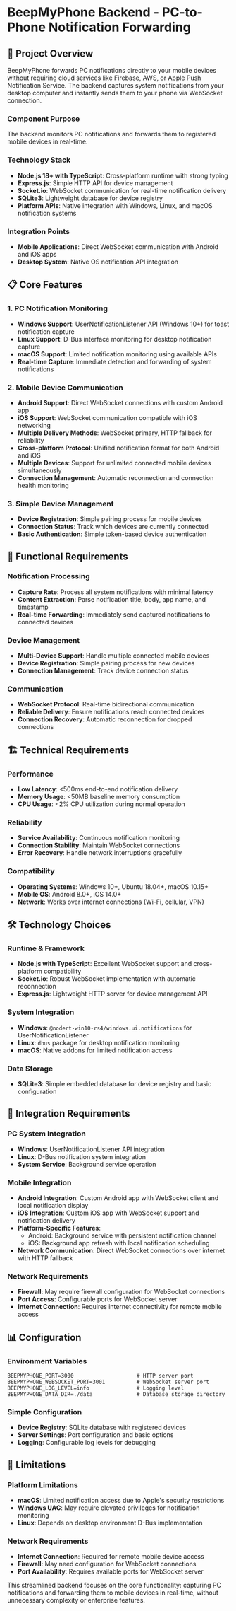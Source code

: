 # BeepMyPhone Backend - PC-to-Phone Notification Forwarding

## 🎯 Project Overview

BeepMyPhone forwards PC notifications directly to your mobile devices without requiring cloud services like Firebase, AWS, or Apple Push Notification Service. The backend captures system notifications from your desktop computer and instantly sends them to your phone via WebSocket connection.

### **Component Purpose**
The backend monitors PC notifications and forwards them to registered mobile devices in real-time.

### **Technology Stack**
- **Node.js 18+ with TypeScript**: Cross-platform runtime with strong typing
- **Express.js**: Simple HTTP API for device management
- **Socket.io**: WebSocket communication for real-time notification delivery
- **SQLite3**: Lightweight database for device registry
- **Platform APIs**: Native integration with Windows, Linux, and macOS notification systems

### **Integration Points**
- **Mobile Applications**: Direct WebSocket communication with Android and iOS apps
- **Desktop System**: Native OS notification API integration

## 📋 Core Features

### **1. PC Notification Monitoring**
- **Windows Support**: UserNotificationListener API (Windows 10+) for toast notification capture
- **Linux Support**: D-Bus interface monitoring for desktop notification capture
- **macOS Support**: Limited notification monitoring using available APIs
- **Real-time Capture**: Immediate detection and forwarding of system notifications

### **2. Mobile Device Communication**
- **Android Support**: Direct WebSocket connections with custom Android app
- **iOS Support**: WebSocket communication compatible with iOS networking
- **Multiple Delivery Methods**: WebSocket primary, HTTP fallback for reliability
- **Cross-platform Protocol**: Unified notification format for both Android and iOS
- **Multiple Devices**: Support for unlimited connected mobile devices simultaneously
- **Connection Management**: Automatic reconnection and connection health monitoring

### **3. Simple Device Management**
- **Device Registration**: Simple pairing process for mobile devices
- **Connection Status**: Track which devices are currently connected
- **Basic Authentication**: Simple token-based device authentication

## 🔧 Functional Requirements

### **Notification Processing**
- **Capture Rate**: Process all system notifications with minimal latency
- **Content Extraction**: Parse notification title, body, app name, and timestamp
- **Real-time Forwarding**: Immediately send captured notifications to connected devices

### **Device Management**
- **Multi-Device Support**: Handle multiple connected mobile devices
- **Device Registration**: Simple pairing process for new devices
- **Connection Management**: Track device connection status

### **Communication**
- **WebSocket Protocol**: Real-time bidirectional communication
- **Reliable Delivery**: Ensure notifications reach connected devices
- **Connection Recovery**: Automatic reconnection for dropped connections

## 🏗️ Technical Requirements

### **Performance**
- **Low Latency**: <500ms end-to-end notification delivery
- **Memory Usage**: <50MB baseline memory consumption
- **CPU Usage**: <2% CPU utilization during normal operation

### **Reliability**
- **Service Availability**: Continuous notification monitoring
- **Connection Stability**: Maintain WebSocket connections
- **Error Recovery**: Handle network interruptions gracefully

### **Compatibility**
- **Operating Systems**: Windows 10+, Ubuntu 18.04+, macOS 10.15+
- **Mobile OS**: Android 8.0+, iOS 14.0+
- **Network**: Works over internet connections (Wi-Fi, cellular, VPN)

## 🛠️ Technology Choices

### **Runtime & Framework**
- **Node.js with TypeScript**: Excellent WebSocket support and cross-platform compatibility
- **Socket.io**: Robust WebSocket implementation with automatic reconnection
- **Express.js**: Lightweight HTTP server for device management API

### **System Integration**
- **Windows**: `@nodert-win10-rs4/windows.ui.notifications` for UserNotificationListener
- **Linux**: `dbus` package for desktop notification monitoring
- **macOS**: Native addons for limited notification access

### **Data Storage**
- **SQLite3**: Simple embedded database for device registry and basic configuration

## 🔌 Integration Requirements

### **PC System Integration**
- **Windows**: UserNotificationListener API integration
- **Linux**: D-Bus notification system integration
- **System Service**: Background service operation

### **Mobile Integration**
- **Android Integration**: Custom Android app with WebSocket client and local notification display
- **iOS Integration**: Custom iOS app with WebSocket support and notification delivery
- **Platform-Specific Features**: 
  - Android: Background service with persistent notification channel
  - iOS: Background app refresh with local notification scheduling
- **Network Communication**: Direct WebSocket connections over internet with HTTP fallback

### **Network Requirements**
- **Firewall**: May require firewall configuration for WebSocket connections
- **Port Access**: Configurable ports for WebSocket server
- **Internet Connection**: Requires internet connectivity for remote mobile access

## 📊 Configuration

### **Environment Variables**
```
BEEPMYPHONE_PORT=3000                    # HTTP server port
BEEPMYPHONE_WEBSOCKET_PORT=3001          # WebSocket server port
BEEPMYPHONE_LOG_LEVEL=info               # Logging level
BEEPMYPHONE_DATA_DIR=./data              # Database storage directory
```

### **Simple Configuration**
- **Device Registry**: SQLite database with registered devices
- **Server Settings**: Port configuration and basic options
- **Logging**: Configurable log levels for debugging

## 🚫 Limitations

### **Platform Limitations**
- **macOS**: Limited notification access due to Apple's security restrictions
- **Windows UAC**: May require elevated privileges for notification monitoring
- **Linux**: Depends on desktop environment D-Bus implementation

### **Network Requirements**
- **Internet Connection**: Required for remote mobile device access
- **Firewall**: May need configuration for WebSocket connections
- **Port Availability**: Requires available ports for WebSocket server

This streamlined backend focuses on the core functionality: capturing PC notifications and forwarding them to mobile devices in real-time, without unnecessary complexity or enterprise features.